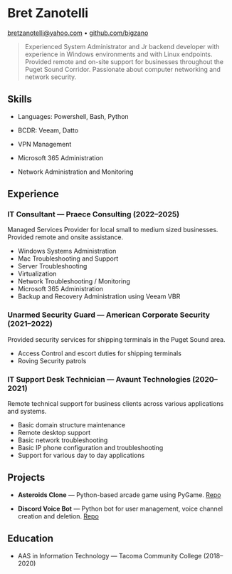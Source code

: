 # Bret Zanotelli

[bretzanotelli@yahoo.com](mailto:bretzanotelli@yahoo.com) • [github.com/bigzano](https://github.com/bigzano)

> Experienced System Administrator and Jr backend developer with experience in Windows environments and with Linux endpoints. Provided remote and on-site support for businesses throughout the Puget Sound Corridor. Passionate about computer networking and network security.

## Skills

- Languages: Powershell, Bash, Python

- BCDR: Veeam, Datto

- VPN Management

- Microsoft 365 Administration

- Network Administration and Monitoring

## Experience

### IT Consultant — Praece Consulting (2022–2025)
Managed Services Provider for local small to medium sized businesses. Provided remote and onsite assistance.

- Windows Systems Administration
- Mac Troubleshooting and Support
- Server Troubleshooting
- Virtualization
- Network Troubleshooting / Monitoring
- Microsoft 365 Administration
- Backup and Recovery Administration using Veeam VBR

### Unarmed Security Guard — American Corporate Security (2021–2022)
Provided security services for shipping terminals in the Puget Sound area.

- Access Control and escort duties for shipping terminals
- Roving Security patrols

### IT Support Desk Technician — Avaunt Technologies (2020–2021)
Remote technical support for business clients across various applications and systems.

- Basic domain structure maintenance
- Remote desktop support
- Basic network troubleshooting
- Basic IP phone configuration and troubleshooting
- Support for various day to day applications

## Projects

- **Asteroids Clone** — Python-based arcade game using PyGame. [Repo](https://github.com/BigZano/Pysteroids)

- **Discord Voice Bot** — Python bot for user management, voice channel creation and deletion. [Repo](https://github.com/BigZano/Req_bot)

## Education

- AAS in Information Technology — Tacoma Community College (2018–2020)
